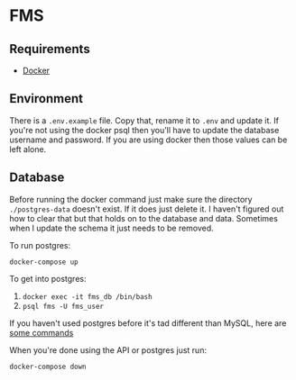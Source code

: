 # FMS

## Requirements

- [Docker](https://www.docker.com/)

## Environment

There is a `.env.example` file. Copy that, rename it to `.env` and update it. If you're not using the docker psql then you'll have to update the database username and password. If you are using docker then those values can be left alone.

## Database

Before running the docker command just make sure the directory `./postgres-data` doesn't exist. If it does just delete it. I haven't figured out how to clear that but that holds on to the database and data. Sometimes when I update the schema it just needs to be removed.

To run postgres:

`docker-compose up`

To get into postgres:

1. `docker exec -it fms_db /bin/bash`
2. `psql fms -U fms_user`

If you haven't used postgres before it's tad different than MySQL, here are [some commands](https://www.postgresqltutorial.com/psql-commands/)

When you're done using the API or postgres just run:

`docker-compose down`